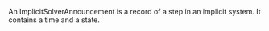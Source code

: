 An ImplicitSolverAnnouncement is a record of a step in an implicit system. It contains a time and a state.
